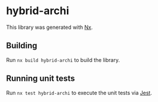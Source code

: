 # hybrid-archi

This library was generated with [Nx](https://nx.dev).

## Building

Run `nx build hybrid-archi` to build the library.

## Running unit tests

Run `nx test hybrid-archi` to execute the unit tests via [Jest](https://jestjs.io).
